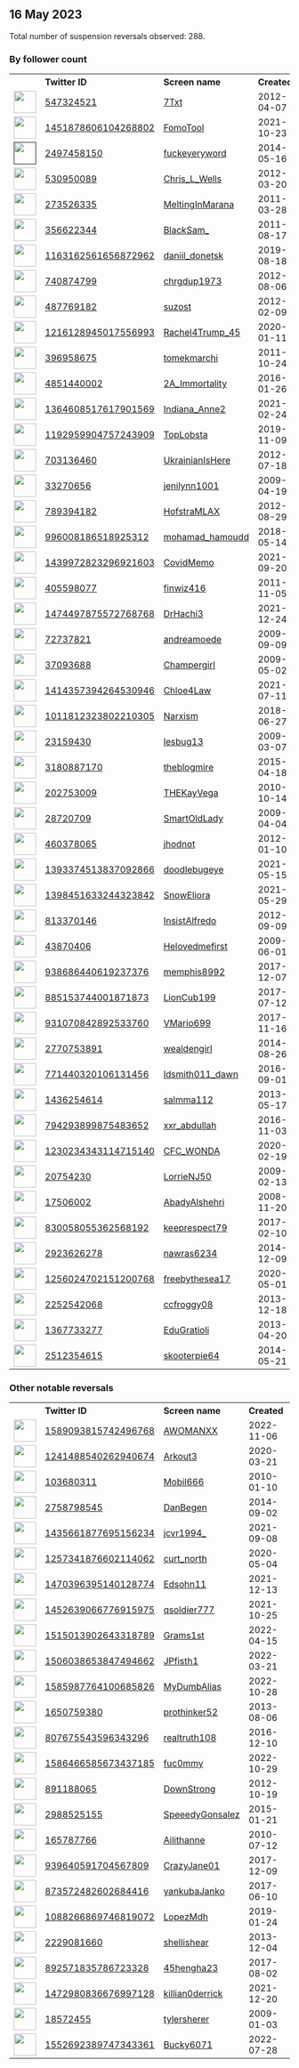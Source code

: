 
## 16 May 2023
Total number of suspension reversals observed: 288.

### By follower count
<table><tr><th></th><th align="left">Twitter ID</th><th align="left">Screen name</th>
<th align="left">Created</th><th align="left">Status</th><th align="left">Suspended</th><th align="left">Followers</th>
<tr><td><a href="https://pbs.twimg.com/profile_images/1662481254577471488/ETCybCDB_normal.jpg"><img src="https://pbs.twimg.com/profile_images/1662481254577471488/ETCybCDB_normal.jpg" width="40px" height="40px" align="center"/></a></td><td><a href="https://twitter.com/intent/user?user_id=547324521">547324521</a></td><td><a href="https://twitter.com/7Txt">7Txt</a></td><td>2012-04-07</td><td align="center"></td><td>2022-11-12</td><td>290815</td></tr>
<tr><td><a href="https://pbs.twimg.com/profile_images/1655988313428459520/3vi9Tg_Q_normal.jpg"><img src="https://pbs.twimg.com/profile_images/1655988313428459520/3vi9Tg_Q_normal.jpg" width="40px" height="40px" align="center"/></a></td><td><a href="https://twitter.com/intent/user?user_id=1451878606104268802">1451878606104268802</a></td><td><a href="https://twitter.com/FomoTool">FomoTool</a></td><td>2021-10-23</td><td align="center"></td><td>2022-09-23</td><td>106944</td></tr>
<tr><td><a href=""><img src="" width="40px" height="40px" align="center"/></a></td><td><a href="https://twitter.com/intent/user?user_id=2497458150">2497458150</a></td><td><a href="https://twitter.com/fuckeveryword">fuckeveryword</a></td><td>2014-05-16</td><td align="center"></td><td></td><td>92731</td></tr>
<tr><td><a href="https://pbs.twimg.com/profile_images/1638345418928177152/L7izaa0c_normal.png"><img src="https://pbs.twimg.com/profile_images/1638345418928177152/L7izaa0c_normal.png" width="40px" height="40px" align="center"/></a></td><td><a href="https://twitter.com/intent/user?user_id=530950089">530950089</a></td><td><a href="https://twitter.com/Chris_L_Wells">Chris_L_Wells</a></td><td>2012-03-20</td><td align="center"></td><td>2023-03-23</td><td>61928</td></tr>
<tr><td><a href="https://pbs.twimg.com/profile_images/1106563921127702528/Svv4kMXj_normal.jpg"><img src="https://pbs.twimg.com/profile_images/1106563921127702528/Svv4kMXj_normal.jpg" width="40px" height="40px" align="center"/></a></td><td><a href="https://twitter.com/intent/user?user_id=273526335">273526335</a></td><td><a href="https://twitter.com/MeltingInMarana">MeltingInMarana</a></td><td>2011-03-28</td><td align="center"></td><td></td><td>50441</td></tr>
<tr><td><a href="https://pbs.twimg.com/profile_images/1367169072379666435/jCt1d_lw_normal.jpg"><img src="https://pbs.twimg.com/profile_images/1367169072379666435/jCt1d_lw_normal.jpg" width="40px" height="40px" align="center"/></a></td><td><a href="https://twitter.com/intent/user?user_id=356622344">356622344</a></td><td><a href="https://twitter.com/BlackSam_">BlackSam_</a></td><td>2011-08-17</td><td align="center"></td><td></td><td>33971</td></tr>
<tr><td><a href="https://pbs.twimg.com/profile_images/1514626732229279748/3Sbk3duM_normal.jpg"><img src="https://pbs.twimg.com/profile_images/1514626732229279748/3Sbk3duM_normal.jpg" width="40px" height="40px" align="center"/></a></td><td><a href="https://twitter.com/intent/user?user_id=1163162561656872962">1163162561656872962</a></td><td><a href="https://twitter.com/daniil_donetsk">daniil_donetsk</a></td><td>2019-08-18</td><td align="center"></td><td>2023-05-04</td><td>32859</td></tr>
<tr><td><a href="https://pbs.twimg.com/profile_images/1658833763030138881/VdPjRNFz_normal.jpg"><img src="https://pbs.twimg.com/profile_images/1658833763030138881/VdPjRNFz_normal.jpg" width="40px" height="40px" align="center"/></a></td><td><a href="https://twitter.com/intent/user?user_id=740874799">740874799</a></td><td><a href="https://twitter.com/chrgdup1973">chrgdup1973</a></td><td>2012-08-06</td><td align="center"></td><td></td><td>26041</td></tr>
<tr><td><a href="https://pbs.twimg.com/profile_images/1646869347464548353/T15UctKY_normal.jpg"><img src="https://pbs.twimg.com/profile_images/1646869347464548353/T15UctKY_normal.jpg" width="40px" height="40px" align="center"/></a></td><td><a href="https://twitter.com/intent/user?user_id=487769182">487769182</a></td><td><a href="https://twitter.com/suzost">suzost</a></td><td>2012-02-09</td><td align="center"></td><td>2023-04-26</td><td>19702</td></tr>
<tr><td><a href="https://pbs.twimg.com/profile_images/1661426211044614145/GjIYwrHt_normal.jpg"><img src="https://pbs.twimg.com/profile_images/1661426211044614145/GjIYwrHt_normal.jpg" width="40px" height="40px" align="center"/></a></td><td><a href="https://twitter.com/intent/user?user_id=1216128945017556993">1216128945017556993</a></td><td><a href="https://twitter.com/Rachel4Trump_45">Rachel4Trump_45</a></td><td>2020-01-11</td><td align="center"></td><td></td><td>19180</td></tr>
<tr><td><a href="https://pbs.twimg.com/profile_images/1657029292826451968/MpPsuUz5_normal.jpg"><img src="https://pbs.twimg.com/profile_images/1657029292826451968/MpPsuUz5_normal.jpg" width="40px" height="40px" align="center"/></a></td><td><a href="https://twitter.com/intent/user?user_id=396958675">396958675</a></td><td><a href="https://twitter.com/tomekmarchi">tomekmarchi</a></td><td>2011-10-24</td><td align="center">🔒</td><td></td><td>17580</td></tr>
<tr><td><a href="https://pbs.twimg.com/profile_images/1015673765554946048/FFcINsus_normal.jpg"><img src="https://pbs.twimg.com/profile_images/1015673765554946048/FFcINsus_normal.jpg" width="40px" height="40px" align="center"/></a></td><td><a href="https://twitter.com/intent/user?user_id=4851440002">4851440002</a></td><td><a href="https://twitter.com/2A_Immortality">2A_Immortality</a></td><td>2016-01-26</td><td align="center"></td><td></td><td>16548</td></tr>
<tr><td><a href="https://pbs.twimg.com/profile_images/1376753790783782915/gXRV73xE_normal.jpg"><img src="https://pbs.twimg.com/profile_images/1376753790783782915/gXRV73xE_normal.jpg" width="40px" height="40px" align="center"/></a></td><td><a href="https://twitter.com/intent/user?user_id=1364608517617901569">1364608517617901569</a></td><td><a href="https://twitter.com/Indiana_Anne2">Indiana_Anne2</a></td><td>2021-02-24</td><td align="center"></td><td>2022-11-06</td><td>16535</td></tr>
<tr><td><a href="https://pbs.twimg.com/profile_images/1661189855550865408/dHLyOPk__normal.jpg"><img src="https://pbs.twimg.com/profile_images/1661189855550865408/dHLyOPk__normal.jpg" width="40px" height="40px" align="center"/></a></td><td><a href="https://twitter.com/intent/user?user_id=1192959904757243909">1192959904757243909</a></td><td><a href="https://twitter.com/TopLobsta">TopLobsta</a></td><td>2019-11-09</td><td align="center"></td><td>2023-05-15</td><td>16304</td></tr>
<tr><td><a href="https://pbs.twimg.com/profile_images/1555329488166293506/uolDJd9E_normal.jpg"><img src="https://pbs.twimg.com/profile_images/1555329488166293506/uolDJd9E_normal.jpg" width="40px" height="40px" align="center"/></a></td><td><a href="https://twitter.com/intent/user?user_id=703136460">703136460</a></td><td><a href="https://twitter.com/UkrainianIsHere">UkrainianIsHere</a></td><td>2012-07-18</td><td align="center"></td><td>2023-05-03</td><td>15899</td></tr>
<tr><td><a href="https://pbs.twimg.com/profile_images/1658501755779403780/SE0ypqNj_normal.jpg"><img src="https://pbs.twimg.com/profile_images/1658501755779403780/SE0ypqNj_normal.jpg" width="40px" height="40px" align="center"/></a></td><td><a href="https://twitter.com/intent/user?user_id=33270656">33270656</a></td><td><a href="https://twitter.com/jenilynn1001">jenilynn1001</a></td><td>2009-04-19</td><td align="center"></td><td></td><td>14994</td></tr>
<tr><td><a href="https://pbs.twimg.com/profile_images/1286317075489796098/8KbPhJxA_normal.jpg"><img src="https://pbs.twimg.com/profile_images/1286317075489796098/8KbPhJxA_normal.jpg" width="40px" height="40px" align="center"/></a></td><td><a href="https://twitter.com/intent/user?user_id=789394182">789394182</a></td><td><a href="https://twitter.com/HofstraMLAX">HofstraMLAX</a></td><td>2012-08-29</td><td align="center"></td><td>2023-05-14</td><td>13549</td></tr>
<tr><td><a href="https://pbs.twimg.com/profile_images/1493000325447438338/NlA49K2r_normal.jpg"><img src="https://pbs.twimg.com/profile_images/1493000325447438338/NlA49K2r_normal.jpg" width="40px" height="40px" align="center"/></a></td><td><a href="https://twitter.com/intent/user?user_id=996008186518925312">996008186518925312</a></td><td><a href="https://twitter.com/mohamad_hamoudd">mohamad_hamoudd</a></td><td>2018-05-14</td><td align="center"></td><td>2023-01-11</td><td>11312</td></tr>
<tr><td><a href="https://pbs.twimg.com/profile_images/1663617742812119040/NPoN94YV_normal.jpg"><img src="https://pbs.twimg.com/profile_images/1663617742812119040/NPoN94YV_normal.jpg" width="40px" height="40px" align="center"/></a></td><td><a href="https://twitter.com/intent/user?user_id=1439972823296921603">1439972823296921603</a></td><td><a href="https://twitter.com/CovidMemo">CovidMemo</a></td><td>2021-09-20</td><td align="center"></td><td>2022-07-03</td><td>10442</td></tr>
<tr><td><a href="https://pbs.twimg.com/profile_images/1249373878771765249/ZYcBSSM2_normal.jpg"><img src="https://pbs.twimg.com/profile_images/1249373878771765249/ZYcBSSM2_normal.jpg" width="40px" height="40px" align="center"/></a></td><td><a href="https://twitter.com/intent/user?user_id=405598077">405598077</a></td><td><a href="https://twitter.com/finwiz416">finwiz416</a></td><td>2011-11-05</td><td align="center"></td><td></td><td>9785</td></tr>
<tr><td><a href="https://pbs.twimg.com/profile_images/1474535906547843082/hIxvpboe_normal.jpg"><img src="https://pbs.twimg.com/profile_images/1474535906547843082/hIxvpboe_normal.jpg" width="40px" height="40px" align="center"/></a></td><td><a href="https://twitter.com/intent/user?user_id=1474497875572768768">1474497875572768768</a></td><td><a href="https://twitter.com/DrHachi3">DrHachi3</a></td><td>2021-12-24</td><td align="center"></td><td>2022-04-26</td><td>9156</td></tr>
<tr><td><a href="https://pbs.twimg.com/profile_images/1192311023333707777/Hp_pyphm_normal.jpg"><img src="https://pbs.twimg.com/profile_images/1192311023333707777/Hp_pyphm_normal.jpg" width="40px" height="40px" align="center"/></a></td><td><a href="https://twitter.com/intent/user?user_id=72737821">72737821</a></td><td><a href="https://twitter.com/andreamoede">andreamoede</a></td><td>2009-09-09</td><td align="center"></td><td></td><td>8725</td></tr>
<tr><td><a href="https://pbs.twimg.com/profile_images/1341571286179393537/66HqEmCD_normal.jpg"><img src="https://pbs.twimg.com/profile_images/1341571286179393537/66HqEmCD_normal.jpg" width="40px" height="40px" align="center"/></a></td><td><a href="https://twitter.com/intent/user?user_id=37093688">37093688</a></td><td><a href="https://twitter.com/Champergirl">Champergirl</a></td><td>2009-05-02</td><td align="center"></td><td></td><td>8558</td></tr>
<tr><td><a href="https://pbs.twimg.com/profile_images/1496371049214083072/q95Oaphd_normal.jpg"><img src="https://pbs.twimg.com/profile_images/1496371049214083072/q95Oaphd_normal.jpg" width="40px" height="40px" align="center"/></a></td><td><a href="https://twitter.com/intent/user?user_id=1414357394264530946">1414357394264530946</a></td><td><a href="https://twitter.com/Chloe4Law">Chloe4Law</a></td><td>2021-07-11</td><td align="center">👋</td><td>2022-05-12</td><td>7734</td></tr>
<tr><td><a href="https://pbs.twimg.com/profile_images/1662995278578827264/c15WVjJX_normal.jpg"><img src="https://pbs.twimg.com/profile_images/1662995278578827264/c15WVjJX_normal.jpg" width="40px" height="40px" align="center"/></a></td><td><a href="https://twitter.com/intent/user?user_id=1011812323802210305">1011812323802210305</a></td><td><a href="https://twitter.com/Narxism">Narxism</a></td><td>2018-06-27</td><td align="center"></td><td>2022-10-30</td><td>7075</td></tr>
<tr><td><a href="https://pbs.twimg.com/profile_images/1659560924305342464/r5iv8gOX_normal.jpg"><img src="https://pbs.twimg.com/profile_images/1659560924305342464/r5iv8gOX_normal.jpg" width="40px" height="40px" align="center"/></a></td><td><a href="https://twitter.com/intent/user?user_id=23159430">23159430</a></td><td><a href="https://twitter.com/lesbug13">lesbug13</a></td><td>2009-03-07</td><td align="center"></td><td></td><td>6951</td></tr>
<tr><td><a href="https://pbs.twimg.com/profile_images/739553636364210176/Tf26EcUn_normal.jpg"><img src="https://pbs.twimg.com/profile_images/739553636364210176/Tf26EcUn_normal.jpg" width="40px" height="40px" align="center"/></a></td><td><a href="https://twitter.com/intent/user?user_id=3180887170">3180887170</a></td><td><a href="https://twitter.com/theblogmire">theblogmire</a></td><td>2015-04-18</td><td align="center"></td><td>2022-07-03</td><td>6307</td></tr>
<tr><td><a href="https://pbs.twimg.com/profile_images/1625840570034802689/GLy9BnIr_normal.jpg"><img src="https://pbs.twimg.com/profile_images/1625840570034802689/GLy9BnIr_normal.jpg" width="40px" height="40px" align="center"/></a></td><td><a href="https://twitter.com/intent/user?user_id=202753009">202753009</a></td><td><a href="https://twitter.com/THEKayVega">THEKayVega</a></td><td>2010-10-14</td><td align="center"></td><td></td><td>5345</td></tr>
<tr><td><a href="https://pbs.twimg.com/profile_images/1293602881942310914/G2MydZnt_normal.jpg"><img src="https://pbs.twimg.com/profile_images/1293602881942310914/G2MydZnt_normal.jpg" width="40px" height="40px" align="center"/></a></td><td><a href="https://twitter.com/intent/user?user_id=28720709">28720709</a></td><td><a href="https://twitter.com/SmartOldLady">SmartOldLady</a></td><td>2009-04-04</td><td align="center"></td><td></td><td>5210</td></tr>
<tr><td><a href="https://pbs.twimg.com/profile_images/722974178408816641/97G8aFDG_normal.jpg"><img src="https://pbs.twimg.com/profile_images/722974178408816641/97G8aFDG_normal.jpg" width="40px" height="40px" align="center"/></a></td><td><a href="https://twitter.com/intent/user?user_id=460378065">460378065</a></td><td><a href="https://twitter.com/jhodnot">jhodnot</a></td><td>2012-01-10</td><td align="center"></td><td></td><td>4427</td></tr>
<tr><td><a href="https://pbs.twimg.com/profile_images/1488901785267933191/1T3REJ1s_normal.jpg"><img src="https://pbs.twimg.com/profile_images/1488901785267933191/1T3REJ1s_normal.jpg" width="40px" height="40px" align="center"/></a></td><td><a href="https://twitter.com/intent/user?user_id=1393374513837092866">1393374513837092866</a></td><td><a href="https://twitter.com/doodlebugeye">doodlebugeye</a></td><td>2021-05-15</td><td align="center"></td><td>2022-07-14</td><td>4236</td></tr>
<tr><td><a href="https://pbs.twimg.com/profile_images/1478748980481859589/FSlspywB_normal.jpg"><img src="https://pbs.twimg.com/profile_images/1478748980481859589/FSlspywB_normal.jpg" width="40px" height="40px" align="center"/></a></td><td><a href="https://twitter.com/intent/user?user_id=1398451633244323842">1398451633244323842</a></td><td><a href="https://twitter.com/SnowEliora">SnowEliora</a></td><td>2021-05-29</td><td align="center"></td><td>2023-05-16</td><td>3976</td></tr>
<tr><td><a href="https://pbs.twimg.com/profile_images/670324042835083268/1QeVzWEO_normal.jpg"><img src="https://pbs.twimg.com/profile_images/670324042835083268/1QeVzWEO_normal.jpg" width="40px" height="40px" align="center"/></a></td><td><a href="https://twitter.com/intent/user?user_id=813370146">813370146</a></td><td><a href="https://twitter.com/InsistAlfredo">InsistAlfredo</a></td><td>2012-09-09</td><td align="center"></td><td></td><td>3770</td></tr>
<tr><td><a href="https://pbs.twimg.com/profile_images/2828934336/e1ca6602f91ab8c25d69246b7eb6b81c_normal.jpeg"><img src="https://pbs.twimg.com/profile_images/2828934336/e1ca6602f91ab8c25d69246b7eb6b81c_normal.jpeg" width="40px" height="40px" align="center"/></a></td><td><a href="https://twitter.com/intent/user?user_id=43870406">43870406</a></td><td><a href="https://twitter.com/Helovedmefirst">Helovedmefirst</a></td><td>2009-06-01</td><td align="center"></td><td></td><td>3758</td></tr>
<tr><td><a href="https://pbs.twimg.com/profile_images/1248566506968862720/z81ikH65_normal.jpg"><img src="https://pbs.twimg.com/profile_images/1248566506968862720/z81ikH65_normal.jpg" width="40px" height="40px" align="center"/></a></td><td><a href="https://twitter.com/intent/user?user_id=938686440619237376">938686440619237376</a></td><td><a href="https://twitter.com/memphis8992">memphis8992</a></td><td>2017-12-07</td><td align="center"></td><td></td><td>3409</td></tr>
<tr><td><a href="https://pbs.twimg.com/profile_images/1658565384226721822/uF8qEfwC_normal.jpg"><img src="https://pbs.twimg.com/profile_images/1658565384226721822/uF8qEfwC_normal.jpg" width="40px" height="40px" align="center"/></a></td><td><a href="https://twitter.com/intent/user?user_id=885153744001871873">885153744001871873</a></td><td><a href="https://twitter.com/LionCub199">LionCub199</a></td><td>2017-07-12</td><td align="center"></td><td></td><td>3149</td></tr>
<tr><td><a href="https://pbs.twimg.com/profile_images/1661699679040552960/4Npw4q2O_normal.jpg"><img src="https://pbs.twimg.com/profile_images/1661699679040552960/4Npw4q2O_normal.jpg" width="40px" height="40px" align="center"/></a></td><td><a href="https://twitter.com/intent/user?user_id=931070842892533760">931070842892533760</a></td><td><a href="https://twitter.com/VMario699">VMario699</a></td><td>2017-11-16</td><td align="center"></td><td>2023-04-29</td><td>3016</td></tr>
<tr><td><a href="https://pbs.twimg.com/profile_images/751789505628241920/NMPZOtWP_normal.jpg"><img src="https://pbs.twimg.com/profile_images/751789505628241920/NMPZOtWP_normal.jpg" width="40px" height="40px" align="center"/></a></td><td><a href="https://twitter.com/intent/user?user_id=2770753891">2770753891</a></td><td><a href="https://twitter.com/wealdengirl">wealdengirl</a></td><td>2014-08-26</td><td align="center"></td><td>2022-08-20</td><td>2898</td></tr>
<tr><td><a href="https://pbs.twimg.com/profile_images/1300711120668430341/TtAt-qDq_normal.jpg"><img src="https://pbs.twimg.com/profile_images/1300711120668430341/TtAt-qDq_normal.jpg" width="40px" height="40px" align="center"/></a></td><td><a href="https://twitter.com/intent/user?user_id=771440320106131456">771440320106131456</a></td><td><a href="https://twitter.com/ldsmith011_dawn">ldsmith011_dawn</a></td><td>2016-09-01</td><td align="center"></td><td></td><td>2782</td></tr>
<tr><td><a href="https://pbs.twimg.com/profile_images/1584136116843806721/RDb7j3uA_normal.jpg"><img src="https://pbs.twimg.com/profile_images/1584136116843806721/RDb7j3uA_normal.jpg" width="40px" height="40px" align="center"/></a></td><td><a href="https://twitter.com/intent/user?user_id=1436254614">1436254614</a></td><td><a href="https://twitter.com/salmma112">salmma112</a></td><td>2013-05-17</td><td align="center"></td><td>2022-11-04</td><td>2725</td></tr>
<tr><td><a href="https://pbs.twimg.com/profile_images/1643434104568913921/3ssSLDig_normal.jpg"><img src="https://pbs.twimg.com/profile_images/1643434104568913921/3ssSLDig_normal.jpg" width="40px" height="40px" align="center"/></a></td><td><a href="https://twitter.com/intent/user?user_id=794293899875483652">794293899875483652</a></td><td><a href="https://twitter.com/xxr_abdullah">xxr_abdullah</a></td><td>2016-11-03</td><td align="center"></td><td>2022-07-18</td><td>2667</td></tr>
<tr><td><a href="https://pbs.twimg.com/profile_images/1400827616270094341/U_Mz_JTt_normal.jpg"><img src="https://pbs.twimg.com/profile_images/1400827616270094341/U_Mz_JTt_normal.jpg" width="40px" height="40px" align="center"/></a></td><td><a href="https://twitter.com/intent/user?user_id=1230234343114715140">1230234343114715140</a></td><td><a href="https://twitter.com/CFC_WONDA">CFC_WONDA</a></td><td>2020-02-19</td><td align="center"></td><td></td><td>2418</td></tr>
<tr><td><a href="https://pbs.twimg.com/profile_images/1238658097696178176/5xPM49mQ_normal.jpg"><img src="https://pbs.twimg.com/profile_images/1238658097696178176/5xPM49mQ_normal.jpg" width="40px" height="40px" align="center"/></a></td><td><a href="https://twitter.com/intent/user?user_id=20754230">20754230</a></td><td><a href="https://twitter.com/LorrieNJ50">LorrieNJ50</a></td><td>2009-02-13</td><td align="center"></td><td></td><td>2384</td></tr>
<tr><td><a href="https://pbs.twimg.com/profile_images/1606761484742262785/-Eo6Vaf2_normal.jpg"><img src="https://pbs.twimg.com/profile_images/1606761484742262785/-Eo6Vaf2_normal.jpg" width="40px" height="40px" align="center"/></a></td><td><a href="https://twitter.com/intent/user?user_id=17506002">17506002</a></td><td><a href="https://twitter.com/AbadyAlshehri">AbadyAlshehri</a></td><td>2008-11-20</td><td align="center"></td><td>2023-01-13</td><td>2304</td></tr>
<tr><td><a href="https://pbs.twimg.com/profile_images/1205755145205800960/xi2sWy8I_normal.jpg"><img src="https://pbs.twimg.com/profile_images/1205755145205800960/xi2sWy8I_normal.jpg" width="40px" height="40px" align="center"/></a></td><td><a href="https://twitter.com/intent/user?user_id=830058055362568192">830058055362568192</a></td><td><a href="https://twitter.com/keeprespect79">keeprespect79</a></td><td>2017-02-10</td><td align="center"></td><td>2022-11-09</td><td>2237</td></tr>
<tr><td><a href="https://pbs.twimg.com/profile_images/1184524748681809922/n2y6z3qe_normal.jpg"><img src="https://pbs.twimg.com/profile_images/1184524748681809922/n2y6z3qe_normal.jpg" width="40px" height="40px" align="center"/></a></td><td><a href="https://twitter.com/intent/user?user_id=2923626278">2923626278</a></td><td><a href="https://twitter.com/nawras6234">nawras6234</a></td><td>2014-12-09</td><td align="center">🔒</td><td>2023-02-02</td><td>2155</td></tr>
<tr><td><a href="https://pbs.twimg.com/profile_images/1344478302807814145/Xvi04GoF_normal.jpg"><img src="https://pbs.twimg.com/profile_images/1344478302807814145/Xvi04GoF_normal.jpg" width="40px" height="40px" align="center"/></a></td><td><a href="https://twitter.com/intent/user?user_id=1256024702151200768">1256024702151200768</a></td><td><a href="https://twitter.com/freebythesea17">freebythesea17</a></td><td>2020-05-01</td><td align="center"></td><td></td><td>2138</td></tr>
<tr><td><a href="https://pbs.twimg.com/profile_images/1339320236378484737/Jg-nH-yl_normal.jpg"><img src="https://pbs.twimg.com/profile_images/1339320236378484737/Jg-nH-yl_normal.jpg" width="40px" height="40px" align="center"/></a></td><td><a href="https://twitter.com/intent/user?user_id=2252542068">2252542068</a></td><td><a href="https://twitter.com/ccfroggy08">ccfroggy08</a></td><td>2013-12-18</td><td align="center"></td><td></td><td>2078</td></tr>
<tr><td><a href="https://pbs.twimg.com/profile_images/1625153680021377025/EekeoZW8_normal.jpg"><img src="https://pbs.twimg.com/profile_images/1625153680021377025/EekeoZW8_normal.jpg" width="40px" height="40px" align="center"/></a></td><td><a href="https://twitter.com/intent/user?user_id=1367733277">1367733277</a></td><td><a href="https://twitter.com/EduGratioli">EduGratioli</a></td><td>2013-04-20</td><td align="center"></td><td></td><td>2063</td></tr>
<tr><td><a href="https://pbs.twimg.com/profile_images/1659238788244144128/ev5kb0eg_normal.jpg"><img src="https://pbs.twimg.com/profile_images/1659238788244144128/ev5kb0eg_normal.jpg" width="40px" height="40px" align="center"/></a></td><td><a href="https://twitter.com/intent/user?user_id=2512354615">2512354615</a></td><td><a href="https://twitter.com/skooterpie64">skooterpie64</a></td><td>2014-05-21</td><td align="center"></td><td></td><td>2044</td></tr>
</table>

### Other notable reversals
<table><tr><th></th><th align="left">Twitter ID</th><th align="left">Screen name</th>
<th align="left">Created</th><th align="left">Status</th><th align="left">Suspended</th><th align="left">Followers</th>
<tr><td><a href="https://pbs.twimg.com/profile_images/1658728031769485312/KcJd2Rhh_normal.jpg"><img src="https://pbs.twimg.com/profile_images/1658728031769485312/KcJd2Rhh_normal.jpg" width="40px" height="40px" align="center"/></a></td><td><a href="https://twitter.com/intent/user?user_id=1589093815742496768">1589093815742496768</a></td><td><a href="https://twitter.com/AWOMANXX">AWOMANXX</a></td><td>2022-11-06</td><td align="center"></td><td>2022-12-25</td><td>1229</td></tr>
<tr><td><a href="https://pbs.twimg.com/profile_images/1660864671447130118/1Kf-3bsK_normal.jpg"><img src="https://pbs.twimg.com/profile_images/1660864671447130118/1Kf-3bsK_normal.jpg" width="40px" height="40px" align="center"/></a></td><td><a href="https://twitter.com/intent/user?user_id=1241488540262940674">1241488540262940674</a></td><td><a href="https://twitter.com/Arkout3">Arkout3</a></td><td>2020-03-21</td><td align="center"></td><td>2023-05-15</td><td>376</td></tr>
<tr><td><a href="https://pbs.twimg.com/profile_images/1664271040699338760/pU4_QKcv_normal.jpg"><img src="https://pbs.twimg.com/profile_images/1664271040699338760/pU4_QKcv_normal.jpg" width="40px" height="40px" align="center"/></a></td><td><a href="https://twitter.com/intent/user?user_id=103680311">103680311</a></td><td><a href="https://twitter.com/Mobil666">Mobil666</a></td><td>2010-01-10</td><td align="center"></td><td>2023-05-03</td><td>827</td></tr>
<tr><td><a href="https://pbs.twimg.com/profile_images/1511101777818669065/j6gINPuq_normal.jpg"><img src="https://pbs.twimg.com/profile_images/1511101777818669065/j6gINPuq_normal.jpg" width="40px" height="40px" align="center"/></a></td><td><a href="https://twitter.com/intent/user?user_id=2758798545">2758798545</a></td><td><a href="https://twitter.com/DanBegen">DanBegen</a></td><td>2014-09-02</td><td align="center"></td><td>2023-05-06</td><td>1906</td></tr>
<tr><td><a href="https://pbs.twimg.com/profile_images/1579617698522144768/zFeWOZ7y_normal.jpg"><img src="https://pbs.twimg.com/profile_images/1579617698522144768/zFeWOZ7y_normal.jpg" width="40px" height="40px" align="center"/></a></td><td><a href="https://twitter.com/intent/user?user_id=1435661877695156234">1435661877695156234</a></td><td><a href="https://twitter.com/jcvr1994_">jcvr1994_</a></td><td>2021-09-08</td><td align="center"></td><td>2022-11-27</td><td>670</td></tr>
<tr><td><a href="https://pbs.twimg.com/profile_images/1525215854773866497/BwNxF8Cb_normal.jpg"><img src="https://pbs.twimg.com/profile_images/1525215854773866497/BwNxF8Cb_normal.jpg" width="40px" height="40px" align="center"/></a></td><td><a href="https://twitter.com/intent/user?user_id=1257341876602114062">1257341876602114062</a></td><td><a href="https://twitter.com/curt_north">curt_north</a></td><td>2020-05-04</td><td align="center"></td><td>2023-05-05</td><td>354</td></tr>
<tr><td><a href="https://pbs.twimg.com/profile_images/1576554198828826624/OzuwbYQX_normal.jpg"><img src="https://pbs.twimg.com/profile_images/1576554198828826624/OzuwbYQX_normal.jpg" width="40px" height="40px" align="center"/></a></td><td><a href="https://twitter.com/intent/user?user_id=1470396395140128774">1470396395140128774</a></td><td><a href="https://twitter.com/Edsohn11">Edsohn11</a></td><td>2021-12-13</td><td align="center"></td><td>2022-12-31</td><td>1607</td></tr>
<tr><td><a href="https://pbs.twimg.com/profile_images/1453845533081337859/6zOeAiWh_normal.jpg"><img src="https://pbs.twimg.com/profile_images/1453845533081337859/6zOeAiWh_normal.jpg" width="40px" height="40px" align="center"/></a></td><td><a href="https://twitter.com/intent/user?user_id=1452639066776915975">1452639066776915975</a></td><td><a href="https://twitter.com/qsoldier777">qsoldier777</a></td><td>2021-10-25</td><td align="center"></td><td>2022-11-08</td><td>1381</td></tr>
<tr><td><a href="https://pbs.twimg.com/profile_images/1659302271728099328/2aRe1QJw_normal.jpg"><img src="https://pbs.twimg.com/profile_images/1659302271728099328/2aRe1QJw_normal.jpg" width="40px" height="40px" align="center"/></a></td><td><a href="https://twitter.com/intent/user?user_id=1515013902643318789">1515013902643318789</a></td><td><a href="https://twitter.com/Grams1st">Grams1st</a></td><td>2022-04-15</td><td align="center"></td><td>2022-12-02</td><td>362</td></tr>
<tr><td><a href="https://pbs.twimg.com/profile_images/1561919664669659137/GKDbEiNR_normal.jpg"><img src="https://pbs.twimg.com/profile_images/1561919664669659137/GKDbEiNR_normal.jpg" width="40px" height="40px" align="center"/></a></td><td><a href="https://twitter.com/intent/user?user_id=1506038653847494662">1506038653847494662</a></td><td><a href="https://twitter.com/JPfisth1">JPfisth1</a></td><td>2022-03-21</td><td align="center"></td><td>2022-12-28</td><td>26</td></tr>
<tr><td><a href="https://pbs.twimg.com/profile_images/1586323084415537152/7NQISOxf_normal.jpg"><img src="https://pbs.twimg.com/profile_images/1586323084415537152/7NQISOxf_normal.jpg" width="40px" height="40px" align="center"/></a></td><td><a href="https://twitter.com/intent/user?user_id=1585987764100685826">1585987764100685826</a></td><td><a href="https://twitter.com/MyDumbAlias">MyDumbAlias</a></td><td>2022-10-28</td><td align="center"></td><td>2022-12-21</td><td>36</td></tr>
<tr><td><a href="https://pbs.twimg.com/profile_images/378800000281052010/ea2cf5f3a363b1da302fb63aabb1eebe_normal.jpeg"><img src="https://pbs.twimg.com/profile_images/378800000281052010/ea2cf5f3a363b1da302fb63aabb1eebe_normal.jpeg" width="40px" height="40px" align="center"/></a></td><td><a href="https://twitter.com/intent/user?user_id=1650759380">1650759380</a></td><td><a href="https://twitter.com/prothinker52">prothinker52</a></td><td>2013-08-06</td><td align="center"></td><td>2023-03-30</td><td>929</td></tr>
<tr><td><a href="https://pbs.twimg.com/profile_images/1456094013547765771/zY_pRXrN_normal.jpg"><img src="https://pbs.twimg.com/profile_images/1456094013547765771/zY_pRXrN_normal.jpg" width="40px" height="40px" align="center"/></a></td><td><a href="https://twitter.com/intent/user?user_id=807675543596343296">807675543596343296</a></td><td><a href="https://twitter.com/realtruth108">realtruth108</a></td><td>2016-12-10</td><td align="center"></td><td>2023-05-02</td><td>65</td></tr>
<tr><td><a href="https://pbs.twimg.com/profile_images/1590466805142851584/IiTLTymb_normal.jpg"><img src="https://pbs.twimg.com/profile_images/1590466805142851584/IiTLTymb_normal.jpg" width="40px" height="40px" align="center"/></a></td><td><a href="https://twitter.com/intent/user?user_id=1586466585673437185">1586466585673437185</a></td><td><a href="https://twitter.com/fuc0mmy">fuc0mmy</a></td><td>2022-10-29</td><td align="center"></td><td>2022-12-18</td><td>5</td></tr>
<tr><td><a href="https://pbs.twimg.com/profile_images/1579747466806628353/_9Paqh8S_normal.jpg"><img src="https://pbs.twimg.com/profile_images/1579747466806628353/_9Paqh8S_normal.jpg" width="40px" height="40px" align="center"/></a></td><td><a href="https://twitter.com/intent/user?user_id=891188065">891188065</a></td><td><a href="https://twitter.com/DownStrong">DownStrong</a></td><td>2012-10-19</td><td align="center"></td><td>2023-05-04</td><td>643</td></tr>
<tr><td><a href="https://pbs.twimg.com/profile_images/557712811036401664/07O9UvK4_normal.jpeg"><img src="https://pbs.twimg.com/profile_images/557712811036401664/07O9UvK4_normal.jpeg" width="40px" height="40px" align="center"/></a></td><td><a href="https://twitter.com/intent/user?user_id=2988525155">2988525155</a></td><td><a href="https://twitter.com/SpeeedyGonsalez">SpeeedyGonsalez</a></td><td>2015-01-21</td><td align="center"></td><td>2023-05-03</td><td>1381</td></tr>
<tr><td><a href="https://pbs.twimg.com/profile_images/1658539143176101888/GnoAL0_f_normal.jpg"><img src="https://pbs.twimg.com/profile_images/1658539143176101888/GnoAL0_f_normal.jpg" width="40px" height="40px" align="center"/></a></td><td><a href="https://twitter.com/intent/user?user_id=165787766">165787766</a></td><td><a href="https://twitter.com/Ailithanne">Ailithanne</a></td><td>2010-07-12</td><td align="center"></td><td>2022-11-30</td><td>21</td></tr>
<tr><td><a href="https://pbs.twimg.com/profile_images/1508556721953906689/-Cb3UrwG_normal.jpg"><img src="https://pbs.twimg.com/profile_images/1508556721953906689/-Cb3UrwG_normal.jpg" width="40px" height="40px" align="center"/></a></td><td><a href="https://twitter.com/intent/user?user_id=939640591704567809">939640591704567809</a></td><td><a href="https://twitter.com/CrazyJane01">CrazyJane01</a></td><td>2017-12-09</td><td align="center">🔒</td><td>2023-03-14</td><td>283</td></tr>
<tr><td><a href="https://pbs.twimg.com/profile_images/873573427067719680/xuRmRVvL_normal.jpg"><img src="https://pbs.twimg.com/profile_images/873573427067719680/xuRmRVvL_normal.jpg" width="40px" height="40px" align="center"/></a></td><td><a href="https://twitter.com/intent/user?user_id=873572482602684416">873572482602684416</a></td><td><a href="https://twitter.com/yankubaJanko">yankubaJanko</a></td><td>2017-06-10</td><td align="center">🔒</td><td>2022-12-25</td><td>470</td></tr>
<tr><td><a href="https://pbs.twimg.com/profile_images/1101882770719162369/H9hB7vCU_normal.jpg"><img src="https://pbs.twimg.com/profile_images/1101882770719162369/H9hB7vCU_normal.jpg" width="40px" height="40px" align="center"/></a></td><td><a href="https://twitter.com/intent/user?user_id=1088266869746819072">1088266869746819072</a></td><td><a href="https://twitter.com/LopezMdh">LopezMdh</a></td><td>2019-01-24</td><td align="center"></td><td>2023-01-09</td><td>170</td></tr>
<tr><td><a href="https://abs.twimg.com/sticky/default_profile_images/default_profile_normal.png"><img src="https://abs.twimg.com/sticky/default_profile_images/default_profile_normal.png" width="40px" height="40px" align="center"/></a></td><td><a href="https://twitter.com/intent/user?user_id=2229081660">2229081660</a></td><td><a href="https://twitter.com/shellishear">shellishear</a></td><td>2013-12-04</td><td align="center">🚫</td><td>2023-05-05</td><td>6</td></tr>
<tr><td><a href="https://pbs.twimg.com/profile_images/1401270068718227457/e3MkflwM_normal.jpg"><img src="https://pbs.twimg.com/profile_images/1401270068718227457/e3MkflwM_normal.jpg" width="40px" height="40px" align="center"/></a></td><td><a href="https://twitter.com/intent/user?user_id=892571835786723328">892571835786723328</a></td><td><a href="https://twitter.com/45hengha23">45hengha23</a></td><td>2017-08-02</td><td align="center"></td><td>2023-02-09</td><td>278</td></tr>
<tr><td><a href="https://pbs.twimg.com/profile_images/1666200316579119105/Ky51U8hk_normal.jpg"><img src="https://pbs.twimg.com/profile_images/1666200316579119105/Ky51U8hk_normal.jpg" width="40px" height="40px" align="center"/></a></td><td><a href="https://twitter.com/intent/user?user_id=1472980836676997128">1472980836676997128</a></td><td><a href="https://twitter.com/killian0derrick">killian0derrick</a></td><td>2021-12-20</td><td align="center"></td><td>2022-12-21</td><td>49</td></tr>
<tr><td><a href="https://pbs.twimg.com/profile_images/1222051417625546752/1reSy6gT_normal.jpg"><img src="https://pbs.twimg.com/profile_images/1222051417625546752/1reSy6gT_normal.jpg" width="40px" height="40px" align="center"/></a></td><td><a href="https://twitter.com/intent/user?user_id=18572455">18572455</a></td><td><a href="https://twitter.com/tylersherer">tylersherer</a></td><td>2009-01-03</td><td align="center"></td><td>2023-04-09</td><td>150</td></tr>
<tr><td><a href="https://pbs.twimg.com/profile_images/1562991367416168448/CESKSulK_normal.jpg"><img src="https://pbs.twimg.com/profile_images/1562991367416168448/CESKSulK_normal.jpg" width="40px" height="40px" align="center"/></a></td><td><a href="https://twitter.com/intent/user?user_id=1552692389747343361">1552692389747343361</a></td><td><a href="https://twitter.com/Bucky6071">Bucky6071</a></td><td>2022-07-28</td><td align="center"></td><td>2023-05-05</td><td>413</td></tr>
</table>
